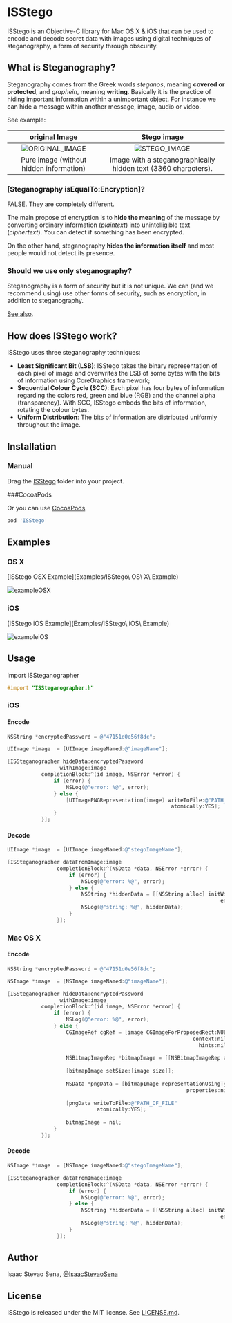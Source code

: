 # ISStego

ISStego is an Objective-C library for Mac OS X & iOS that can be used to encode and decode secret data with images using digital techniques of steganography, a form of security through obscurity.

## What is Steganography?

Steganography comes from the Greek words *steganos*, meaning **covered or protected**, and *graphein*, meaning **writing**. Basically it is the practice of hiding important information within a unimportant object. For instance we can hide a message within another message, image, audio or video. 

See example:

| original Image | Stego image | 
| :---: | :---: | 
| ![ORIGINAL_IMAGE](Examples/ORIGINAL_IMAGE.png) | ![STEGO_IMAGE](Examples/STEGO_IMAGE.png) |
| Pure image (without hidden information) | Image with a steganographically hidden text (3360 characters). |

### [Steganography isEqualTo:Encryption]?

FALSE. They are completely different.

The main propose of encryption is to **hide the meaning** of the message by converting ordinary information (*plaintext*) into unintelligible text (*ciphertext*). You can detect if something has been encrypted. 

On the other hand, steganography **hides the information itself** and most people would not detect its presence.

### Should we use only steganography?

Steganography is a form of security but it is not unique. We can (and we recommend using) use other forms of security, such as encryption, in addition to steganography.

[See also](https://en.wikipedia.org/wiki/Steganography).

## How does ISStego work?

ISStego uses three steganography techniques:

- **Least Significant Bit (LSB)**: ISStego takes the binary representation of each pixel of image and overwrites the LSB of some bytes with the bits of information using CoreGraphics framework;
- **Sequential Colour Cycle (SCC)**: Each pixel has four bytes of information regarding the colors red, green and blue (RGB) and the channel alpha (transparency). With SCC, ISStego  embeds the bits of information, rotating the colour bytes.
- **Uniform Distribution**: The bits of information are distributed uniformly throughout the image.

## Installation

### Manual

Drag the [ISStego](ISStego/) folder into your project.

###CocoaPods

Or you can use [CocoaPods](http://cocoapods.org/?q=ISStego).

```ruby
pod 'ISStego'
```


## Examples
### OS X
[ISStego OSX Example](Examples/ISStego\ OS\ X\ Example)

![exampleOSX](Examples/ISStego_OS_X_Example.gif)
### iOS
[ISStego iOS Example](Examples/ISStego\ iOS\ Example)

![exampleiOS](Examples/ISStego_iOS_Example.gif)

## Usage

Import ISSteganographer
```objective-c
#import "ISSteganographer.h"
```

### iOS

#### Encode

```objective-c
NSString *encryptedPassword = @"47151d0e56f8dc";

UIImage *image  = [UIImage imageNamed:@"imageName"];

[ISSteganographer hideData:encryptedPassword
                 withImage:image
           completionBlock:^(id image, NSError *error) {
               if (error) {
                   NSLog(@"error: %@", error);
               } else {
                   [UIImagePNGRepresentation(image) writeToFile:@"PATH_OF_FILE"
                                                     atomically:YES];
               }
           }];
```


#### Decode

```objective-c
UIImage *image  = [UIImage imageNamed:@"stegoImageName"];

[ISSteganographer dataFromImage:image
                completionBlock:^(NSData *data, NSError *error) {
                    if (error) {
                        NSLog(@"error: %@", error);
                    } else {
                        NSString *hiddenData = [[NSString alloc] initWithData:data
                                                                     encoding:NSUTF8StringEncoding];
                        NSLog(@"string: %@", hiddenData);
                    }
                }];
```
### Mac OS X

#### Encode

```objective-c
NSString *encryptedPassword = @"47151d0e56f8dc";

NSImage *image  = [NSImage imageNamed:@"imageName"];

[ISSteganographer hideData:encryptedPassword
                 withImage:image
           completionBlock:^(id image, NSError *error) {
               if (error) {
                   NSLog(@"error: %@", error);
               } else {
                   CGImageRef cgRef = [image CGImageForProposedRect:NULL
                                                            context:nil
                                                              hints:nil];
                   
                   NSBitmapImageRep *bitmapImage = [[NSBitmapImageRep alloc] initWithCGImage:cgRef];
                   
                   [bitmapImage setSize:[image size]];
                   
                   NSData *pngData = [bitmapImage representationUsingType:NSPNGFileType
                                                          properties:nil];
                   
                   [pngData writeToFile:@"PATH_OF_FILE"
                             atomically:YES];
                   
                   bitmapImage = nil;
               }
           }];
```

#### Decode

```objective-c
NSImage *image  = [NSImage imageNamed:@"stegoImageName"];

[ISSteganographer dataFromImage:image
                completionBlock:^(NSData *data, NSError *error) {
                    if (error) {
                        NSLog(@"error: %@", error);
                    } else {
                        NSString *hiddenData = [[NSString alloc] initWithData:data
                                                                     encoding:NSUTF8StringEncoding];
                        NSLog(@"string: %@", hiddenData);
                    }
                }];
```


## Author

Isaac Stevao Sena, [@IsaacStevaoSena](https://twitter.com/isaacstevaosena)

## License

ISStego is released under the MIT license. See
[LICENSE.md](https://github.com/isena/ISStego/blob/master/LICENSE.md).
